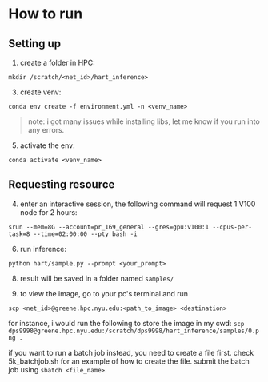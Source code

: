 # How to run
## Setting up
1. create a folder in HPC:
```
mkdir /scratch/<net_id>/hart_inference>
```
3. create venv:
```
conda env create -f environment.yml -n <venv_name>
```
>note: i got many issues while installing libs, let me know if you run into any errors.
5. activate the env:
```
conda activate <venv_name>
```

## Requesting resource
4. enter an interactive session, the following command will request 1 V100 node for 2 hours:
```
srun --mem=8G --account=pr_169_general --gres=gpu:v100:1 --cpus-per-task=8 --time=02:00:00 --pty bash -i
```
6. run inference:
```
python hart/sample.py --prompt <your_prompt>
```
8. result will be saved in a folder named `samples/`


9. to view the image, go to your pc's terminal and run
```
scp <net_id>@greene.hpc.nyu.edu:<path_to_image> <destination>
```
for instance, i would run the following to store the image in my cwd: `scp dps9998@greene.hpc.nyu.edu:/scratch/dps9998/hart_inference/samples/0.png .`

if you want to run a batch job instead, you need to create a file first. check 5k_batchjob.sh for an example of how to create the file. submit the batch job using `sbatch <file_name>`.
